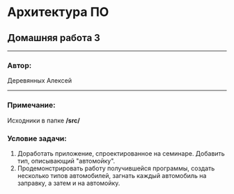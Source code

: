 # Архитектура ПО
## Домашняя работа 3
* **
### Автор:
Деревянных Алексей
* **
### Примечание:

Исходники в папке **/src/**

### Условие задачи:

1. Доработать приложение, спроектированное на семинаре. Добавить тип, описывающий "автомойку".
2. Продемонстрировать работу получившейся программы, создать несколько типов автомобилей, загнать каждый автомобиль на заправку, а затем и на автомойку.


